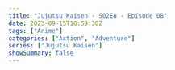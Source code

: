 ```yaml
---
title: "Jujutsu Kaisen - S02E8 - Episode 08"
date: 2023-09-15T10:59:30Z
tags: ["Anime"]
categories: ["Action", "Adventure"]
series: ["Jujutsu Kaisen"]
showSummary: false
---
```


  <mux-player stream-type="on-demand"
  src="https://kp3d-my.sharepoint.com/personal/ryoo_kp3d_onmicrosoft_com/_layouts/15/download.aspx?share=EYANmz7IhRJDvyLBUnyp7z8BUKU92Lr250hfJZDA5XqR7A" metadata-video-title="Jujutsu Kaisen - S02E8 - Episode 08" prefer-playback="mse" controls>
  </mux-player>
  
  
  <script src="https://cdn.jsdelivr.net/npm/@mux/mux-player"></script>
  
   <script id="knOYxtp02tthxVakAH8QKh9kyblwX5JHgLtPQW02HuCVI" type="application/ld+json">
 {
  "@context": "https://schema.org/",
  "@type": "VideoObject",
  "name": "Jujutsu Kaisen - S02E8 - Episode 08",
  "contentUrl": "https://stream.mux.com/knOYxtp02tthxVakAH8QKh9kyblwX5JHgLtPQW02HuCVI.m3u8",
  "thumbnailUrl": "https://graph.org/file/fccbbe529105363755e15.jpg?width=314&fit_mode=preserve&time=25",
  "uploadDate": "2023-09-15T10:59:30Z",
}

</script>
